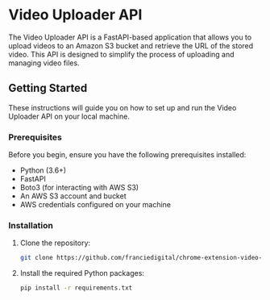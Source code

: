 # Video Uploader API

The Video Uploader API is a FastAPI-based application that allows you to upload videos to an Amazon S3 bucket and retrieve the URL of the stored video. This API is designed to simplify the process of uploading and managing video files.

## Getting Started

These instructions will guide you on how to set up and run the Video Uploader API on your local machine.

### Prerequisites

Before you begin, ensure you have the following prerequisites installed:

- Python (3.6+)
- FastAPI
- Boto3 (for interacting with AWS S3)
- An AWS S3 account and bucket
- AWS credentials configured on your machine

### Installation

1. Clone the repository:

   ```bash
   git clone https://github.com/franciedigital/chrome-extension-video-plugin.git

2. Install the required Python packages:
    ```bash
    pip install -r requirements.txt